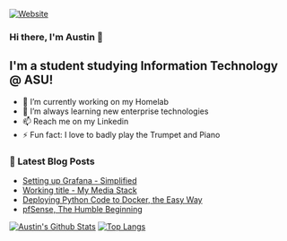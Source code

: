 [![Website](https://img.shields.io/website?down_color=red&down_message=down&label=jellayy.github.io&style=for-the-badge&up_color=green&up_message=up&url=https%3A%2F%2Fjellayy.github.io)](https://jellayy.github.io)

### Hi there, I'm Austin 👋

## I'm a student studying Information Technology @ ASU!

- 🔭 I’m currently working on my Homelab
- 🌱 I’m always learning new enterprise technologies
- 📫 Reach me on my Linkedin
- ⚡ Fun fact: I love to badly play the Trumpet and Piano

### 📕 Latest Blog Posts

<!-- BLOG-POST-LIST:START -->
- [Setting up Grafana - Simplified](https://jellayy.github.io/grafana/)
- [Working title - My Media Stack](https://jellayy.github.io/media-stack/)
- [Deploying Python Code to Docker, the Easy Way](https://jellayy.github.io/Deploying-Python-To-Docker-The_Easy-Way/)
- [pfSense, The Humble Beginning](https://jellayy.github.io/pfSense/)
<!-- BLOG-POST-LIST:END -->

[![Austin's Github Stats](https://github-readme-stats.vercel.app/api?username=Jellayy&theme=radical&show_icons=true&count_private=true&bg_color=0d1117&line_height=27&hide_border=true&include_all_commits=true)](https://github.com/anuraghazra/github-readme-stats)
[![Top Langs](https://github-readme-stats.vercel.app/api/top-langs/?username=Jellayy&langs_count=8&theme=radical&bg_color=0d1117&hide_border=true)](https://github.com/anuraghazra/github-readme-stats)

<!--
**Jellayy/Jellayy** is a ✨ _special_ ✨ repository because its `README.md` (this file) appears on your GitHub profile.

Here are some ideas to get you started:

- 🔭 I’m currently working on ...
- 🌱 I’m currently learning ...
- 👯 I’m looking to collaborate on ...
- 🤔 I’m looking for help with ...
- 💬 Ask me about ...
- 📫 How to reach me: ...
- 😄 Pronouns: ...
- ⚡ Fun fact: ...
-->

